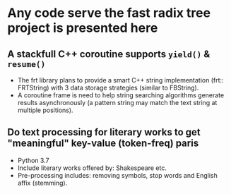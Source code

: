 # Any code serve the fast radix tree project is presented here

## A stackfull C++ coroutine supports `yield()` & `resume()` 

* The frt library plans to provide a smart C++ string implementation (frt:: FRTString) with 3 data storage strategies (similar to FBString).
* A coroutine frame is need to help string searching algorithms generate results asynchronously (a pattern string may match the text string at multiple positions).

## Do text processing for literary works to get "meaningful" key-value (token-freq) paris

* Python 3.7
* Include literary works offered by: Shakespeare etc.
* Pre-processing includes: removing symbols, stop words and English affix (stemming).
